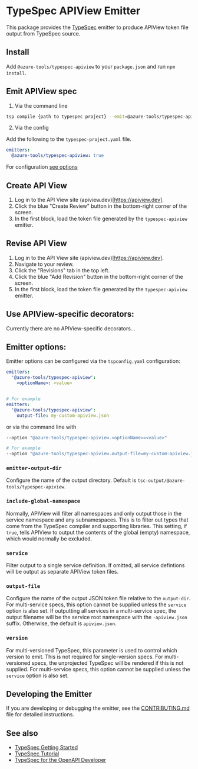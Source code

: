 # TypeSpec APIView Emitter

This package provides the [TypeSpec](https://github.com/microsoft/typespec) emitter to produce APIView token file output from TypeSpec source.

## Install

Add `@azure-tools/typespec-apiview` to your `package.json` and run `npm install`.

## Emit APIView spec

1. Via the command line

```bash
tsp compile {path to typespec project} --emit=@azure-tools/typespec-apiview
```

2. Via the config

Add the following to the `typespec-project.yaml` file.

```yaml
emitters:
  @azure-tools/typespec-apiview: true
```

For configuration [see options](#emitter-options)

## Create API View

1. Log in to the API View site (apiview.dev)[https://apiview.dev].
2. Click the blue "Create Review" button in the bottom-right corner of the screen.
3. In the first block, load the token file generated by the `typespec-apiview` emitter.

## Revise API View

1. Log in to the API View site (apiview.dev)[https://apiview.dev].
2. Navigate to your review.
3. Click the "Revisions" tab in the top left.
4. Click the blue "Add Revision" button in the bottom-right corner of the screen.
5. In the first block, load the token file generated by the `typespec-apiview` emitter.

## Use APIView-specific decorators:

Currently there are no APIView-specific decorators...

## Emitter options:

Emitter options can be configured via the `tspconfig.yaml` configuration:

```yaml
emitters:
  '@azure-tools/typespec-apiview':
    <optionName>: <value>


# For example
emitters:
  '@azure-tools/typespec-apiview':
    output-file: my-custom-apiview.json
```

or via the command line with

```bash
--option "@azure-tools/typespec-apiview.<optionName>=<value>"

# For example
--option "@azure-tools/typespec-apiview.output-file=my-custom-apiview.json"
```

### `emitter-output-dir`

Configure the name of the output directory. Default is `tsc-output/@azure-tools/typespec-apiview`.

### `include-global-namespace`

Normally, APIView will filter all namespaces and only output those in the service namespace and any
subnamespaces. This is to filter out types that come from the TypeSpec compiler and supporting libraries.
This setting, if `true`, tells APIView to output the contents of the global (empty) namespace, which
would normally be excluded.

### `service`

Filter output to a single service definition. If omitted, all service defintions will be
output as separate APIView token files.

### `output-file`

Configure the name of the output JSON token file relative to the `output-dir`. For multi-service
specs, this option cannot be supplied unless the `service` option is also set. If outputting
all services in a multi-service spec, the output filename will be the service root namespace with the
`-apiview.json` suffix. Otherwise, the default is `apiview.json`.

### `version`

For multi-versioned TypeSpec, this parameter is used to control which version to emit. This
is not required for single-version specs. For multi-versioned specs, the unprojected TypeSpec will
be rendered if this is not supplied. For multi-service specs, this option cannot be supplied
unless the `service` option is also set.

## Developing the Emitter

If you are developing or debugging the emitter, see the [CONTRIBUTING.md](./CONTRIBUTING.md) file for detailed instructions.

## See also

- [TypeSpec Getting Started](https://github.com/microsoft/typespec#getting-started)
- [TypeSpec Tutorial](https://github.com/microsoft/typespec/blob/main/docs/tutorial.md)
- [TypeSpec for the OpenAPI Developer](https://github.com/microsoft/typespec/blob/main/docs/typespec-for-openapi-dev.md)
